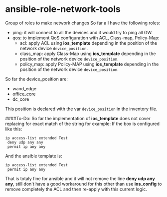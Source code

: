 # ansible-role-network-tools
Group of roles to make network changes
So far a I have the following roles:
- ping: it will connect to all the devices and it would try to ping all GW.
- qos: to implement QoS configuration with ACL, Class-map, Policy-Map:
  - acl: apply ACL using **ios_template** depending in the position of the network device ```device_position```.
  - class_map: apply Class-Map using **ios_template** depending in the position of the network device ```device_position```.
  - policy_map: apply Policy-MAP using **ios_template** depending in the position of the network device ```device_position```.

So far the device_position are:
 - wand_edge
 - office_core
 - dc_core

This position is declared with the var ```device_position``` in the inventory file.

####To-Do:
So far the implementation of **ios_template** does not cover replacing for exact match of the string for example:
If the box is configured like this:

``` 
ip access-list extended Test
 deny udp any any
 permit ip any any
```
 
And the ansible template is:
``` 
ip access-list extended Test
 permit ip any any
 ```
That is totaly fine for ansible and it will not remove the line **deny udp any any**, still don't have a good workaround for this other than
use **ios_config** to remove completely the ACL and then re-apply with this current logic.

